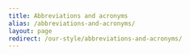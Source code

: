```yaml
---
title: Abbreviations and acronyms
alias: /abbreviations-and-acronyms/
layout: page
redirect: /our-style/abbreviations-and-acronyms/
---
```

